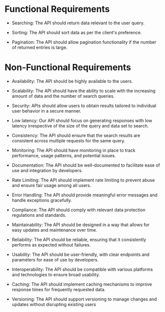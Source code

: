 # Functional Requirements
- Searching: The API should return data relevant to the user query.

- Sorting: The API should sort data as per the client's preference.

- Pagination: The API should allow pagination functionality if the number of returned entries is large.

# Non-Functional Requirements
- Availability: The API should be highly available to the users.

- Scalability: The API should have the ability to scale with the increasing amount of data and the number of search queries.

- Security: APIs should allow users to obtain results tailored to individual user behavior in a secure manner.

- Low latency: Our API should focus on generating responses with low latency irrespective of the size of the query and data set to search.
- Consistency: The API should ensure that the search results are consistent across multiple requests for the same query.
- Monitoring: The API should have monitoring in place to track performance, usage patterns, and potential issues.
- Documentation: The API should be well-documented to facilitate ease of use and integration by developers.
- Rate Limiting: The API should implement rate limiting to prevent abuse and ensure fair usage among all users.
- Error Handling: The API should provide meaningful error messages and handle exceptions gracefully.
- Compliance: The API should comply with relevant data protection regulations and standards.
- Maintainability: The API should be designed in a way that allows for easy updates and maintenance over time.
- Reliability: The API should be reliable, ensuring that it consistently performs as expected without failures.
- Usability: The API should be user-friendly, with clear endpoints and parameters for ease of use by developers.
- Interoperability: The API should be compatible with various platforms and technologies to ensure broad usability.
- Caching: The API should implement caching mechanisms to improve response times for frequently requested data.
- Versioning: The API should support versioning to manage changes and updates without disrupting existing users

